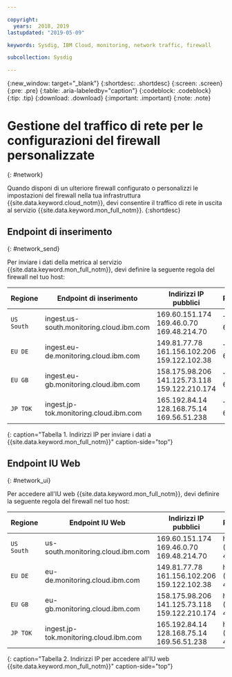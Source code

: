 ```yaml
---

copyright:
  years:  2018, 2019
lastupdated: "2019-05-09"

keywords: Sysdig, IBM Cloud, monitoring, network traffic, firewall

subcollection: Sysdig

---
```


{:new_window: target="_blank"}
{:shortdesc: .shortdesc}
{:screen: .screen}
{:pre: .pre}
{:table: .aria-labeledby="caption"}
{:codeblock: .codeblock}
{:tip: .tip}
{:download: .download}
{:important: .important}
{:note: .note}

 
# Gestione del traffico di rete per le configurazioni del firewall personalizzate
{: #network}

Quando disponi di un ulteriore firewall configurato o personalizzi le impostazioni del firewall nella tua infrastruttura {{site.data.keyword.cloud_notm}}, devi consentire il traffico di rete in uscita al servizio {{site.data.keyword.mon_full_notm}}.
{:shortdesc}


## Endpoint di inserimento
{: #network_send}

Per inviare i dati della metrica al servizio {{site.data.keyword.mon_full_notm}}, devi definire la seguente regola del firewall nel tuo host:

| Regione      | Endpoint di inserimento                                | Indirizzi IP pubblici                                     | Porte    |
|-------------|---------------------------------------------------|---------------------------------------------------------|----------|
| `US South`  | ingest.us-south.monitoring.cloud.ibm.com          | 169.60.151.174 </br>169.46.0.70 </br>169.48.214.70      | TCP 6443 | 
| `EU DE`     | ingest.eu-de.monitoring.cloud.ibm.com             | 149.81.77.78 </br>161.156.102.206 </br>159.122.102.38   | TCP 6443 | 
| `EU GB`     | ingest.eu-gb.monitoring.cloud.ibm.com             | 158.175.98.206 </br>141.125.73.118 </br>159.122.210.174 | TCP 6443 | 
| `JP TOK`    | ingest.jp-tok.monitoring.cloud.ibm.com            | 165.192.84.14 </br>128.168.75.14 </br>169.56.51.238     | TCP 6443 | 
{: caption="Tabella 1. Indirizzi IP per inviare i dati a {{site.data.keyword.mon_full_notm}}" caption-side="top"}


## Endpoint IU Web
{: #network_ui}

Per accedere all'IU web {{site.data.keyword.mon_full_notm}}, devi definire la seguente regola del firewall nel tuo host:

| Regione      | Endpoint IU Web                                   | Indirizzi IP pubblici                                       | Porte   |
|-------------|---------------------------------------------------|-----------------------------------------------------------|---------|
| `US South`  | us-south.monitoring.cloud.ibm.com                 | 169.60.151.174 </br>169.46.0.70 </br>169.48.214.70        | https (TLS) 443 | 
| `EU DE`     | eu-de.monitoring.cloud.ibm.com                    | 149.81.77.78 </br>161.156.102.206 </br>159.122.102.38     | https (TLS) 443 | 
| `EU GB`     | eu-gb.monitoring.cloud.ibm.com                    | 158.175.98.206 </br>141.125.73.118 </br>159.122.210.174   | https (TLS) 443 | 
| `JP TOK`    | ingest.jp-tok.monitoring.cloud.ibm.com            | 165.192.84.14 </br>128.168.75.14 </br>169.56.51.238       | https (TLS) 443 |
{: caption="Tabella 2. Indirizzi IP per accedere all'IU web {{site.data.keyword.mon_full_notm}}" caption-side="top"}


